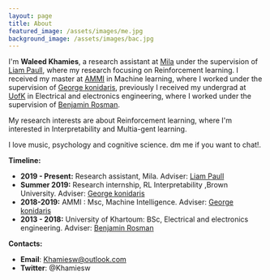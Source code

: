 ```yaml
---
layout: page
title: About
featured_image: /assets/images/me.jpg
background_image: /assets/images/bac.jpg
---
```


I'm  **Waleed Khamies**,  a research assistant at [Mila](https://mila.quebec/) under the supervision of [Liam Paull](https://liampaull.ca/), where my research focusing on Reinforcement learning. I received my master at [AMMI](https://aimsammi.org/) in Machine learning, where I worked under the supervision of [George konidaris](http://cs.brown.edu/people/gdk/), previously I received my undergrad at [UofK](https://www.uofk.edu/en) in Electrical and electronics engineering, where I worked under the supervision of [Benjamin Rosman](https://www.benjaminrosman.com/).

My research interests are about Reinforcement learning, where I'm interested in Interpretability and Multia-gent learning.

I love music, psychology and cognitive science. dm me if you want to chat!.

**Timeline:**

- **2019 - Present:** Research assistant, Mila. Adviser:  [Liam Paull](https://liampaull.ca/)
- **Summer 2019:** Research internship, RL Interpretability ,Brown University. Adviser: [George konidaris](http://cs.brown.edu/people/gdk/)
- **2018-2019:** AMMI : Msc, Machine Intelligence. Adviser: [George konidaris](http://cs.brown.edu/people/gdk/)
- **2013 - 2018:** University of Khartoum: BSc, Electrical and electronics engineering. Adviser:  [Benjamin Rosman](https://www.benjaminrosman.com/)

**Contacts:**

-    **Email**: Khamiesw@outlook.com
-   **Twitter**: @Khamiesw
